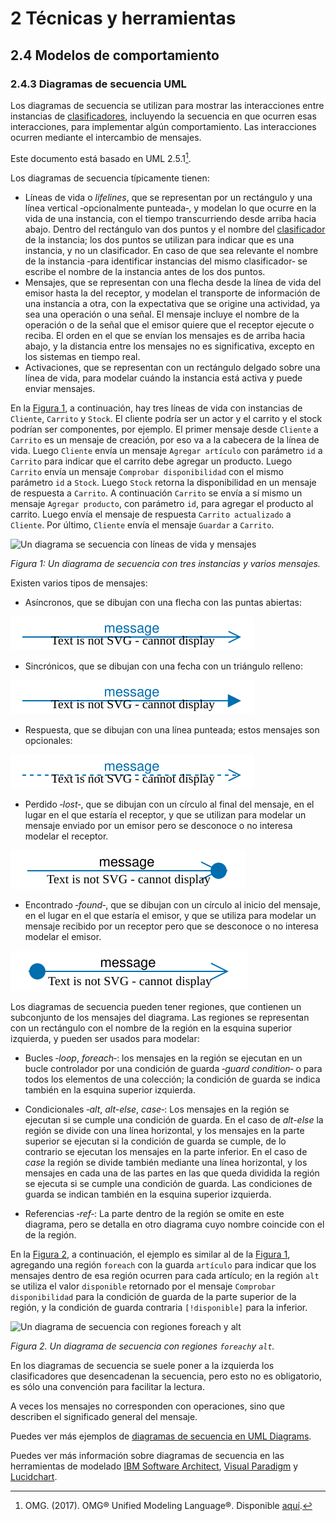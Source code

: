 # 2 Técnicas y herramientas

## 2.4 Modelos de comportamiento

### 2.4.3 Diagramas de secuencia UML

Los diagramas de secuencia se utilizan para mostrar las interacciones entre
instancias de [clasificadores](/4_Conceptos/4_Clasificador.md), incluyendo la
secuencia en que ocurren esas interacciones, para implementar algún
comportamiento. Las interacciones ocurren mediante el intercambio de mensajes.

Este documento está basado en UML 2.5.1[^1].

Los diagramas de secuencia típicamente tienen:

* Líneas de vida o *lifelines*, que se representan por un rectángulo y una línea
  vertical ‑opcionalmente punteada‑, y modelan lo que ocurre en la vida de una
  instancia, con el tiempo transcurriendo desde arriba hacia abajo. Dentro del
  rectángulo van dos puntos y el nombre del
  [clasificador](/4_Conceptos/4_Clasificador.md) de la instancia; los dos puntos
  se utilizan para indicar que es una instancia, y no un clasificador. En caso
  de que sea relevante el nombre de la instancia ‑para identificar instancias
  del mismo clasificador‑ se escribe el nombre de la instancia antes de los dos
  puntos.
* Mensajes, que se representan con una flecha desde la línea de vida del emisor
  hasta la del receptor, y modelan el transporte de información de una instancia
  a otra, con la expectativa que se origine una actividad, ya sea una operación
  o una señal. El mensaje incluye el nombre de la operación o de la señal que el
  emisor quiere que el receptor ejecute o reciba. El orden en el que se envían
  los mensajes es de arriba hacia abajo, y la distancia entre los mensajes no es
  significativa, excepto en los sistemas en tiempo real.
* Activaciones, que se representan con un rectángulo delgado sobre una línea de
  vida, para modelar cuándo la instancia está activa y puede enviar mensajes.

En la [Figura 1](#figura-1), a continuación, hay tres líneas de vida con
instancias de `Cliente`, `Carrito` y `Stock`. El cliente podría ser un actor y
el carrito y el stock podrían ser componentes, por ejemplo. El primer mensaje
desde `Cliente` a `Carrito` es un mensaje de creación, por eso va a la cabecera
de la línea de vida. Luego `Cliente` envía un mensaje `Agregar artículo` con
parámetro `id` a `Carrito` para indicar que el carrito debe agregar un producto.
Luego `Carrito` envía un mensaje `Comprobar disponibilidad` con el mismo
parámetro `id` a `Stock`. Luego `Stock` retorna la disponibilidad en un mensaje
de respuesta a `Carrito`. A continuación `Carrito` se envía a sí mismo un
mensaje `Agregar producto`, con parámetro `id`, para agregar el producto al
carrito. Luego envía el mensaje de respuesta `Carrito actualizado` a `Cliente`.
Por último, `Cliente` envía el mensaje `Guardar` a `Carrito`.

<a id="figura-1"/>

![Un diagrama se secuencia con líneas de vida y
mensajes](/diagrams/Sequence_Diagram_Lifelines_Messages.svg)

*Figura 1: Un diagrama de secuencia con tres instancias y varios mensajes.*

Existen varios tipos de mensajes:

* Asíncronos, que se dibujan con una flecha con las puntas abiertas:

![Mensaje asíncrono](/diagrams/Sequence_Diagram_Async_Message.svg)

* Sincrónicos, que se dibujan con una fecha con un triángulo relleno:

![Mensaje sincrónico](/diagrams/Sequence_Diagram_Sync_Message.svg)

* Respuesta, que se dibujan con una línea punteada; estos mensajes son
  opcionales:

![Mensaje de respuesta](/diagrams/Sequence_Diagram_Reply_Message.svg)

* Perdido ‑*lost*‑, que se dibujan con un círculo al final del mensaje, en el
  lugar en el que estaría el receptor, y que se utilizan para modelar un mensaje
  enviado por un emisor pero se desconoce o no interesa modelar el receptor.

![Mensaje perdido](/diagrams/Activity_Diagram_Lost.svg)

* Encontrado ‑*found*‑, que se dibujan con un círculo al inicio del mensaje, en
  el lugar en el que estaría el emisor, y que se utiliza para modelar un mensaje
  recibido por un receptor pero que se desconoce o no interesa modelar el
  emisor.

![Mensaje encontrado en diagramas de actividad](/diagrams/Activity_Diagram_Found.svg)

Los diagramas de secuencia pueden tener regiones, que contienen un subconjunto
de los mensajes del diagrama. Las regiones se representan con un rectángulo con
el nombre de la región en la esquina superior izquierda, y pueden ser usados
para modelar:

* Bucles ‑*loop*, *foreach*‑: los mensajes en la región se ejecutan en un bucle
  controlador por una condición de guarda ‑*guard condition*‑ o para todos los
  elementos de una colección; la condición de guarda se indica también en la
  esquina superior izquierda.

* Condicionales ‑*alt*, *alt-else*, *case*‑: Los mensajes en la región se
  ejecutan si se cumple una condición de guarda. En el caso de *alt-else* la
  región se divide con una línea horizontal, y los mensajes en la parte superior
  se ejecutan si la condición de guarda se cumple, de lo contrario se ejecutan
  los mensajes en la parte inferior. En el caso de *case* la región se divide
  también mediante una línea horizontal, y los mensajes en cada una de las
  partes en las que queda dividida la región se ejecuta si se cumple una
  condición de guarda. Las condiciones de guarda se indican también en la
  esquina superior izquierda.

* Referencias ‑*ref*‑: La parte dentro de la región se omite en este diagrama,
  pero se detalla en otro diagrama cuyo nombre coincide con el de la región.

En la [Figura 2](#figura-2), a continuación, el ejemplo es similar al de la
[Figura 1](#figura-1), agregando una región `foreach` con la guarda `artículo`
para indicar que los mensajes dentro de esa región ocurren para cada artículo;
en la región `alt` se utiliza el valor `disponible` retornado por el mensaje
`Comprobar disponibilidad` para la condición de guarda de la parte superior de
la región, y la condición de guarda contraria `[!disponible]` para la inferior.

<a id="figura-2"/>

![Un diagrama de secuencia con regiones foreach y
alt](/diagrams/Sequence_Diagram_Loop_Alt.svg)

*Figura 2. Un diagrama de secuencia con regiones `foreach`y `alt`.*

En los diagramas de secuencia se suele poner a la izquierda los clasificadores
que desencadenan la secuencia, pero esto no es obligatorio, es sólo una
convención para facilitar la lectura.

A veces los mensajes no corresponden con operaciones, sino que describen el
significado general del mensaje.

Puedes ver más ejemplos de [diagramas de secuencia en UML
Diagrams](https://www.uml-diagrams.org/sequence-diagrams.html).

Puedes ver más información sobre diagramas de secuencia en las herramientas de
modelado [IBM Software
Architect](https://www.ibm.com/docs/en/rational-soft-arch/9.7.0?topic=diagrams-sequence),
[Visual
Paradigm](https://www.visual-paradigm.com/learning/handbooks/software-design-handbook/sequence-diagram.jsp)
y [Lucidchart](https://www.lucidchart.com/pages/uml-sequence-diagram).

[^1]: OMG. (2017). OMG® Unified Modeling Language®. Disponible
    [aquí](https://www.omg.org/spec/UML/2.5.1/PDF).
